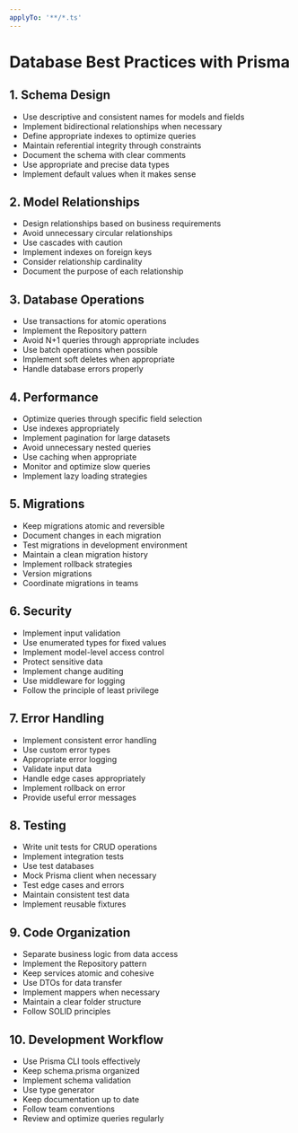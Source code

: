 ```yaml
---
applyTo: '**/*.ts'
---
```


# Database Best Practices with Prisma

## 1. Schema Design

- Use descriptive and consistent names for models and fields
- Implement bidirectional relationships when necessary
- Define appropriate indexes to optimize queries
- Maintain referential integrity through constraints
- Document the schema with clear comments
- Use appropriate and precise data types
- Implement default values when it makes sense

## 2. Model Relationships

- Design relationships based on business requirements
- Avoid unnecessary circular relationships
- Use cascades with caution
- Implement indexes on foreign keys
- Consider relationship cardinality
- Document the purpose of each relationship

## 3. Database Operations

- Use transactions for atomic operations
- Implement the Repository pattern
- Avoid N+1 queries through appropriate includes
- Use batch operations when possible
- Implement soft deletes when appropriate
- Handle database errors properly

## 4. Performance

- Optimize queries through specific field selection
- Use indexes appropriately
- Implement pagination for large datasets
- Avoid unnecessary nested queries
- Use caching when appropriate
- Monitor and optimize slow queries
- Implement lazy loading strategies

## 5. Migrations

- Keep migrations atomic and reversible
- Document changes in each migration
- Test migrations in development environment
- Maintain a clean migration history
- Implement rollback strategies
- Version migrations
- Coordinate migrations in teams

## 6. Security

- Implement input validation
- Use enumerated types for fixed values
- Implement model-level access control
- Protect sensitive data
- Implement change auditing
- Use middleware for logging
- Follow the principle of least privilege

## 7. Error Handling

- Implement consistent error handling
- Use custom error types
- Appropriate error logging
- Validate input data
- Handle edge cases appropriately
- Implement rollback on error
- Provide useful error messages

## 8. Testing

- Write unit tests for CRUD operations
- Implement integration tests
- Use test databases
- Mock Prisma client when necessary
- Test edge cases and errors
- Maintain consistent test data
- Implement reusable fixtures

## 9. Code Organization

- Separate business logic from data access
- Implement the Repository pattern
- Keep services atomic and cohesive
- Use DTOs for data transfer
- Implement mappers when necessary
- Maintain a clear folder structure
- Follow SOLID principles

## 10. Development Workflow

- Use Prisma CLI tools effectively
- Keep schema.prisma organized
- Implement schema validation
- Use type generator
- Keep documentation up to date
- Follow team conventions
- Review and optimize queries regularly

